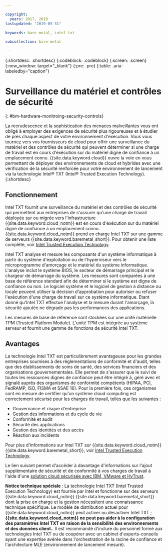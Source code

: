 ```yaml
---

copyright:
  years: 2017, 2019
lastupdated: "2019-05-31"

keywords: bare metal, intel txt

subcollection: bare-metal

---
```


{:shortdesc: .shortdesc}
{:codeblock: .codeblock}
{:screen: .screen}
{:new_window: target="_blank"}
{:pre: .pre}
{:table: .aria-labeledby="caption"}

# Surveillance du matériel et contrôles de sécurité
{: #bm-hardware-monitroing-security-controls}

La recrudescence et la sophistication des menaces malveillantes vous ont obligé à employer des exigences de sécurité plus rigoureuses et à étudier de près chaque aspect de votre environnement d'exécution. Vous vous tournez vers vos fournisseurs de cloud pour offrir une surveillance du matériel et des contrôles de sécurité qui peuvent déterminer si une charge de travail est en cours d'exécution sur du matériel digne de confiance à un emplacement connu. {{site.data.keyword.cloud}} ouvre la voie en vous permettant de déployer des environnements de cloud et hybrides avec une vérification de la sécurité renforcée pour votre environnement de lancement via la technologie Intel&reg; TXT (Intel&reg; Trusted Execution Technology). {:shortdesc}

## Fonctionnement

Intel TXT fournit une surveillance du matériel et des contrôles de sécurité qui permettent aux entreprises de s'assurer qu'une charge de travail déployée sur ou migrée vers l'infrastructure {{site.data.keyword.cloud_notm}} est en cours d'exécution sur du matériel digne de confiance à un emplacement connu. {{site.data.keyword.cloud_notm}} prend en charge Intel TXT sur une gamme de serveurs {{site.data.keyword.baremetal_short}}. Pour obtenir une liste complète, voir [Intel Trusted Execution Technology](https://www.ibm.com/cloud/bare-metal-servers/intel-txt).

Intel TXT analyse et mesure les composants d'un système informatique à partir du système d'exploitation ou de l'hyperviseur vers le microprogramme d'amorçage et le matériel du système informatique. L'analyse inclut le système BIOS, le secteur de démarrage principal et le chargeur de démarrage du système. Les mesures sont comparées à une base de référence standard afin de déterminer si le système est digne de confiance ou non. Le logiciel système et le logiciel de gestion à distance ou locale peuvent utiliser la décision d'approbation pour autoriser ou refuser l'exécution d'une charge de travail sur ce système informatique. Etant donné qu'Intel TXT effectue l'analyse et la mesure durant l'amorçage, la sécurité ajoutée ne dégrade pas les performances des applications.

Les mesures de base de référence sont stockées sur une unité matérielle TPM (Trusted Platform Module). L'unité TPM est intégrée au système serveur et fournit une gamme de fonctions de sécurité Intel TXT.

## Avantages

La technologie Intel TXT est particulièrement avantageuse pour les grandes entreprises soumises à des réglementations de conformité et d'audit, telles que des établissements de soins de santé, des services financiers et des organisations gouvernementales. Elle permet de s'assurer que le suivi de toutes les ressources dignes de confiance peut être intégré à, géré avec et signalé auprès des organismes de conformité compétents (HIPAA, PCI, FedRAMP, ISO, FISMA et SSAE 16). Pour la première fois, ces organismes sont en mesure de certifier qu'un système cloud computing est correctement sécurisé pour les charges de travail, telles que les suivantes :

* Gouvernance et risque d'entreprise
* Gestion des informations et du cycle de vie
* Conformité et audit
* Sécurité des applications
* Gestion des identités et des accès
* Réaction aux incidents

Pour plus d'informations sur Intel TXT sur {{site.data.keyword.cloud_notm}} {{site.data.keyword.baremetal_short}}, voir [Intel Trusted Execution Technology](https://www.ibm.com/cloud/bare-metal-servers/intel-txt).

Le lien suivant permet d'accéder à davantage d'informations sur l'ajout supplémentaire de sécurité et de conformité à vos charges de travail à l'aide d'une [solution cloud sécurisée avec IBM, VMware et HyTrust](http://wpc.c320.edgecastcdn.net/00C320/DeploymentGuide_IBM_Intel_HyTrust_VMware_v1%200.pdf).

**Notice technique spéciale** : La technologie Intel TXT (Intel Trusted Execution Technology) est fournie par Intel et fonctionne sur des serveurs {{site.data.keyword.cloud_notm}} {{site.data.keyword.baremetal_short}} dont la prise en charge et la gestion nécessitent une connaissance technique spécifique. Le modèle de distribution actuel pour {{site.data.keyword.cloud_notm}} peut activer ou désactiver Intel TXT ; **{{site.data.keyword.cloud_notm}} ne peut pas aider à la configuration des paramètres Intel TXT en raison de la sensibilité des environnements et des données client.**. Il est recommandé d'inclure du personnel formé aux technologies Intel TXT ou de coopérer avec un cabinet d'experts-conseils ayant une expertise avérée dans l'orchestration de la racine de confiance et l'architecture MLE (environnement de lancement mesuré).
